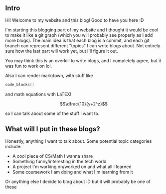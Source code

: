 ## Intro
Hi! Welcome to my website and this blog! Good to have you here :D

I'm starting this blogging part of my website and I thought it would be cool to make it like a git graph (which you will probably see properly as I add more blogs). The main idea is that each blog is a commit, and each git branch can represent different "topics" I can write blogs about. Not entirely sure how the last part will work yet, but I'll figure it out. 

You may think this is an overkill to write blogs, and I completely agree, but it was fun to work on lol.


Also I can render markdown, with stuff like 
```cpp
code_blocks()
```
and math equations with LaTEX!
```math
\dfrac{10}{y+2^z}
```

so I can talk about some of the stuff I want to. 

## What will I put in these blogs?
Honestly, anything I want to talk about. Some potential topic categories include:
- A cool piece of CS/Math I wanna share
- Something funny/interesting in the tech world
- A project I'm working on/worked on and what all I learned
- Some coursework I am doing and what I'm learning from it

Or anything else I decide to blog about :D but it will probably be one of these
